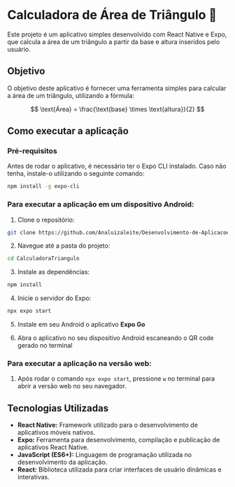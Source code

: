
# Calculadora de Área de Triângulo 📐

Este projeto é um aplicativo simples desenvolvido com React Native e Expo, que calcula a área de um triângulo a partir da base e altura inseridos pelo usuário.

## Objetivo

O objetivo deste aplicativo é fornecer uma ferramenta simples para calcular a área de um triângulo, utilizando a fórmula:

$$
\text{Área} = \frac{\text{base} \times \text{altura}}{2}
$$

## Como executar a aplicação

### Pré-requisitos

Antes de rodar o aplicativo, é necessário ter o Expo CLI instalado. Caso não tenha, instale-o utilizando o seguinte comando:

```bash
npm install -g expo-cli
```

### Para executar a aplicação em um dispositivo Android:

1. Clone o repositório:

```bash
git clone https://github.com/Analuizaleite/Desenvolvimento-de-Aplicacoes-Moveis.git
```

2. Navegue até a pasta do projeto:

```bash
cd CalculadoraTriangulo
```

3. Instale as dependências:

```bash
npm install
```

4. Inicie o servidor do Expo:

```bash
npx expo start
```

5. Instale em seu Android o aplicativo **Expo Go**

6. Abra o aplicativo no seu dispositivo Android escaneando o QR code gerado no terminal

### Para executar a aplicação na versão web:

1. Após rodar o comando `npx expo start`, pressione `w` no terminal para abrir a versão web no seu navegador.

## Tecnologias Utilizadas

- **React Native:** Framework utilizado para o desenvolvimento de aplicativos móveis nativos.
- **Expo:** Ferramenta para desenvolvimento, compilação e publicação de aplicativos React Native.
- **JavaScript (ES6+):** Linguagem de programação utilizada no desenvolvimento da aplicação.
- **React:** Biblioteca utilizada para criar interfaces de usuário dinâmicas e interativas.
